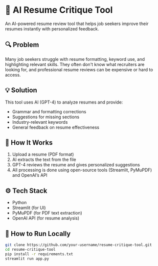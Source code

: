 # 🤖 AI Resume Critique Tool

An AI-powered resume review tool that helps job seekers improve their resumes instantly with personalized feedback.

## 🔍 Problem

Many job seekers struggle with resume formatting, keyword use, and highlighting relevant skills. They often don't know what recruiters are looking for, and professional resume reviews can be expensive or hard to access.

## 💡 Solution

This tool uses AI (GPT-4) to analyze resumes and provide:
- Grammar and formatting corrections
- Suggestions for missing sections
- Industry-relevant keywords
- General feedback on resume effectiveness

## 🧠 How It Works

1. Upload a resume (PDF format)
2. AI extracts the text from the file
3. GPT-4 reviews the resume and gives personalized suggestions
4. All processing is done using open-source tools (Streamlit, PyMuPDF) and OpenAI’s API

## ⚙️ Tech Stack

- Python
- Streamlit (for UI)
- PyMuPDF (for PDF text extraction)
- OpenAI API (for resume analysis)

## 🚀 How to Run Locally

```bash
git clone https://github.com/your-username/resume-critique-tool.git
cd resume-critique-tool
pip install -r requirements.txt
streamlit run app.py
